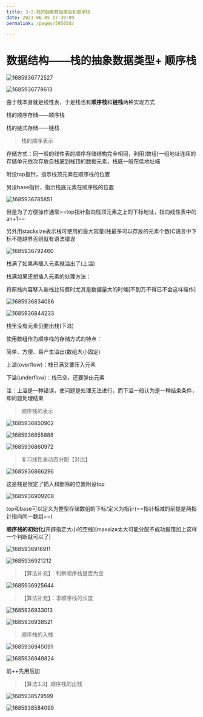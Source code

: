 ```yaml
---
title: 3-2-栈的抽象数据类型和顺序栈
date: 2023-06-05 17:30:09
permalink: /pages/59505d/

---
```

数据结构——栈的抽象数据类型+ 顺序栈
===================

  

![1685936772527](/assets/1685936772527.png)

![1685936779613](/assets/1685936779613.png)

由于栈本身就是线性表，于是栈也有**顺序栈**和**链栈**两种实现方式

栈的顺序存储——顺序栈

栈的链式存储——链栈

> 栈的顺序表示

存储方式：同一般的线性表的顺序存储结构完全相同，利用(数组)一组地址连续的存储单元依次存放自栈底到栈顶的数据元素，栈底一般在低地址端

附设top指针，指示栈顶元素在顺序栈的位置

另设base指针，指示栈底元素在顺序栈的位置

![1685936785851](/assets/1685936785851.png)

但是为了方便操作通常==top指针指向栈顶元素之上的下标地址，指向线性表中的an+1==

另外用stacksize表示栈可使用的最大容量(栈最多可以存放的元素个数)C语言中下标不能越界否则就有语法错误

  

![1685936792460](/assets/1685936792460.png)

栈满了如果再插入元素就溢出了(上溢)

栈满如果还想插入元素的处理方法：

将原栈内容移入新栈比较费时尤其是数据量大的时候\[不到万不得已不会这样操作\]

  

![1685936834086](/assets/1685936834086.png)

![1685936844233](/assets/1685936844233.png)

栈里没有元素仍要出栈(下溢)

使用数组作为顺序栈的存储方式的特点：

简单、方便、易产生溢出(数组大小固定)

上溢(overflow)：栈已满又要压入元素

下溢(underflow)：栈已空，还要弹出元素

注：上溢是一种错误，使问题是处理无法进行，而下溢一般认为是一种结束条件，即问题处理结束

> 顺序栈的表示  

![1685936850902](/assets/1685936850902.png)

![1685936855888](/assets/1685936855888.png)

![1685936860972](/assets/1685936860972.png)

> 复习线性表动态分配【对比】

![1685936866296](/assets/1685936866296.png)

这是栈是限定了插入和删除的位置附设top

![1685936909208](/assets/1685936909208.png)

top和base可以定义为整型存储数组的下标/定义为指针(==指针相减的前提是两指针指向同一数组==)

**顺序栈的初始化**(开辟指定大小的空栈)\[maxsize太大可能分配不成功报错加上这样一个判断就可以了\]  

![1685936916911](/assets/1685936916911.png)

![1685936921212](/assets/1685936921212.png)

> 【算法补充】：判断顺序栈是否为空

![1685936925644](/assets/1685936925644.png)

> 【算法补充】：求顺序栈的长度

![1685936933013](/assets/1685936933013.png)

![1685936938521](/assets/1685936938521.png)

> 顺序栈的入栈

![1685936945091](/assets/1685936945091.png)

![1685936949824](/assets/1685936949824.png)

前++先用后加

> 【算法3.3】顺序栈的出栈  

![1685938579599](/assets/1685938579599.png)

![1685938584099](/assets/1685938584099.png)

  
